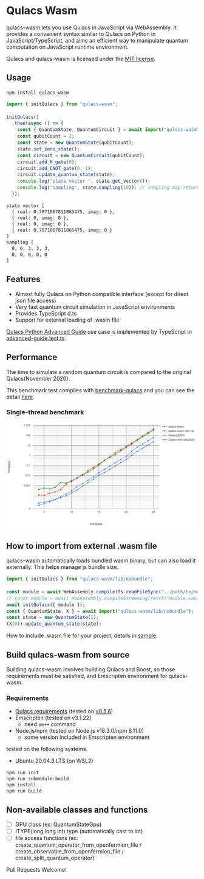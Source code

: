 # Qulacs Wasm

qulacs-wasm lets you use Qulacs in JavaScript via WebAssembly. It provides a convenient syntax similar to Qulacs on Python in JavaScript/TypeScript, and aims an efficient way to manipulate quantum computation on JavaScript runtime environment.

Qulacs and qulacs-wasm is licensed under the [MIT license](https://github.com/qulacs/qulacs/blob/master/LICENSE).

## Usage

```
npm install qulacs-wasm
```

```javascript
import { initQulacs } from "qulacs-wasm";

initQulacs()
  .then(async () => {
    const { QuantumState, QuantumCircuit } = await import("qulacs-wasm");
    const qubitCount = 2;
    const state = new QuantumState(qubitCount);
    state.set_zero_state();
    const circuit = new QuantumCircuit(qubitCount);
    circuit.add_H_gate(0);
    circuit.add_CNOT_gate(0, 1);
    circuit.update_quantum_state(state);
    console.log("state vector ", state.get_vector());
    console.log("sampling", state.sampling(10)); // sampling may return 0th/3th base state with equal probability
  });
```

```
state vector [
  { real: 0.7071067811865475, imag: 0 },
  { real: 0, imag: 0 },
  { real: 0, imag: 0 },
  { real: 0.7071067811865475, imag: 0 }
]
sampling [
  0, 0, 3, 3, 3,
  0, 0, 0, 0, 0
]
```

## Features

- Almost fully Qulacs on Python compatible interface (except for direct json file access)
- Very fast quantum circuit simulation in JavaScript environments
- Provides TypeScript d.ts
- Support for external loading of .wasm file

[Qulacs Python Advanced Guide](https://docs.qulacs.org/en/latest/guide/2.0_python_advanced.html) use case is implemented by TypeScript in [advanced-guide.test.ts](./test/tutorial/advanced-guide.test.ts).

## Performance

The time to simulate a random quantum circuit is compared to the original Qulacs(November 2020).

This benchmark test complies with [benchmark-qulacs](https://github.com/qulacs/benchmark-qulacs) and you can see the detail [here](./sample/benchmark/).

### Single-thread benchmark

![single thread benchmark](./img/fig_both_singlethread.png)

## How to import from external .wasm file

qulacs-wasm automatically loads bundled wasm binary, but can also load it externally. This helps manage js bundle size.

```javascript
import { initQulacs } from "qulacs-wasm/lib/nobundle";

const module = await WebAssembly.compile(fs.readFileSync("../path/to/module.wasm")); // Node.js
// const module = await WebAssembly.compileStreaming(fetch("module.wasm")); // online
await initQulacs({ module });
const { QuantumState, X } = await import("qulacs-wasm/lib/nobundle");
const state = new QuantumState(1);
(X(0)).update_quantum_state(state);
```

How to include .wasm file for your project, details in [sample](./sample/).

## Build qulacs-wasm from source

Building qulacs-wasm involves building Qulacs and Boost, so those requirements must be satisfied, and Emscripten environment for qulacs-wasm.

### Requirements

- [Qulacs requirements](https://github.com/qulacs/qulacs#requirements) (tested on [v0.5.6](https://github.com/qulacs/qulacs/tree/v0.5.6))
- Emscripten (tested on v3.1.22)
  - need `em++` command
- Node.js/npm (tested on Node.js v18.3.0/npm 8.11.0)
  - some version included in Emscripten environment

tested on the following systems.

- Ubuntu 20.04.3 LTS (on WSL2)

```
npm run init
npm run submodule:build
npm install
npm run build
```

## Non-available classes and functions

- [ ] GPU class (ex: QuantumStateGpu)
- [ ] ITYPE(long long int) type (automatically cast to int)
- [ ] file access functions (ex: create_quantum_operator_from_openfermion_file / create_observable_from_openfermion_file / create_split_quantum_operator)

Pull Requests Welcome!
